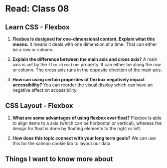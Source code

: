 # Read: Class 08

## Learn CSS - Flexbox

1. **Flexbox is designed for one-dimensional content. Explain what this means.** It means it deals with one dimension at a time. That can either be a row or column.

2. **Explain the difference between the main axis and cross axis?** A main axis is set by the `flex-direction` property. It can either be along the row or column. The cross axis runs in the opposite direction of the main axis.

3. **How can using certain properties of flexbox negatively impact accessibility?** You can reorder the visual display which can have an negative affect on accessibility.

## CSS Layout - Flexbox

1. **What are some advantages of using flexbox over float?** Flexbox is able to align items to a axis (which can be horizontal or vertical), whereas the design for float is done by floating elements to the right or left.

2. **How does this topic connect with your long term goals?** We can use this for the salmon cookie lab to layout our data.

## Things I want to know more about
